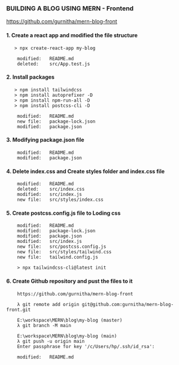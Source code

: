 ### BUILDING A BLOG USING MERN - Frontend
https://github.com/gurnitha/mern-blog-front

#### 1. Create a react app and modified the file structure

       > npx create-react-app my-blog

        modified:   README.md
        deleted:    src/App.test.js


#### 2. Install packages

       > npm install tailwindcss
       > npm install autoprefixer -D
       > npm install npm-run-all -D
       > npm install postcss-cli -D

        modified:   README.md
        new file:   package-lock.json
        modified:   package.json


#### 3. Modifying package.json file

        modified:   README.md
        modified:   package.json


#### 4. Delete index.css and Create styles folder and index.css file

        modified:   README.md
        deleted:    src/index.css
        modified:   src/index.js
        new file:   src/styles/index.css


#### 5. Create postcss.config.js file to Loding css

        modified:   README.md
        modified:   package-lock.json
        modified:   package.json
        modified:   src/index.js
        new file:   src/postcss.config.js
        new file:   src/styles/tailwind.css
        new file:   tailwind.config.js

        > npx tailwindcss-cli@latest init


#### 6. Create Github repository and pust the files to it

        https://github.com/gurnitha/mern-blog-front

        λ git remote add origin git@github.com:gurnitha/mern-blog-front.git

        E:\workspace\MERN\blog\my-blog (master)
        λ git branch -M main

        E:\workspace\MERN\blog\my-blog (main)
        λ git push -u origin main
        Enter passphrase for key '/c/Users/hp/.ssh/id_rsa':

        modified:   README.md